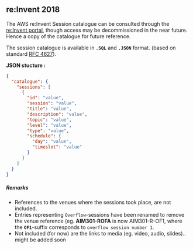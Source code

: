 ## re:Invent 2018

The AWS re:Invent Session catalogue can be consulted through the  [re:Invent portal](https://www.portal.reinvent.awsevents.com), though access may be decommissioned in the near future. Hence a copy of the catalogue for future reference. 

The session catalogue is available in **`.SQL`** and **`.JSON`** format. (based on standard [RFC 4627](https://www.ietf.org/rfc/rfc4627.txt?number=4627)). 

**JSON stucture :** 

``` json
{
  "catalogue": {
    "sessions": [
      {
        "id": "value",
        "session": "value",
        "title": "value",
        "description": "value",
        "topic": "value",
        "level": "value",
        "type": "value",
        "schedule": {
          "day": "value",
          "timeslot": "value"
        }
      }
    ]
  }
}
```
##### Remarks
* References to the venues where the sessions took place, are not included.
* Entries representing `Overflow`-sessions have been renamed to remove the venue reference (eg. **AIM301-ROFA** is now AIM301-R-OF1, where the   **`OF1`**-suffix corresponds to `overflow session number 1`.
* Not included (for now) are the links to media (eg. video, audio, slides).. might be added soon